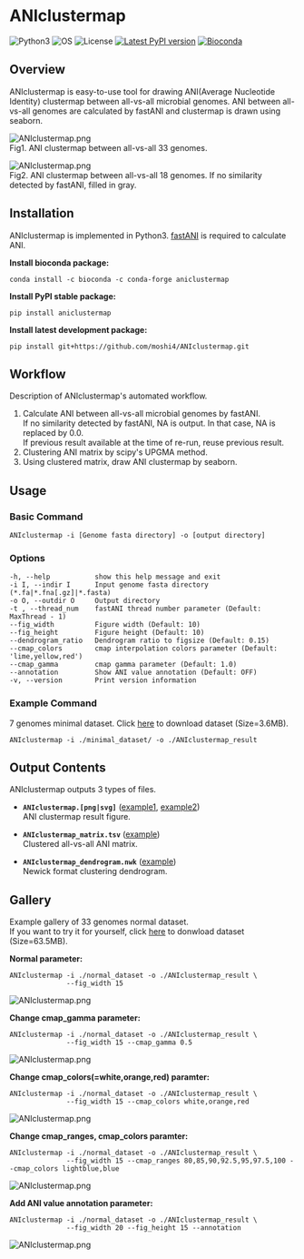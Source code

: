 # ANIclustermap

![Python3](https://img.shields.io/badge/Language-Python3-steelblue)
![OS](https://img.shields.io/badge/OS-Mac_|_Linux-steelblue)
![License](https://img.shields.io/badge/License-MIT-steelblue)
[![Latest PyPI version](https://img.shields.io/pypi/v/aniclustermap.svg)](https://pypi.python.org/pypi/aniclustermap)
[![Bioconda](https://img.shields.io/conda/vn/bioconda/aniclustermap.svg?color=green)](https://anaconda.org/bioconda/aniclustermap)  

## Overview

ANIclustermap is easy-to-use tool for drawing ANI(Average Nucleotide Identity) clustermap between all-vs-all microbial genomes.
ANI between all-vs-all genomes are calculated by fastANI and clustermap is drawn using seaborn.

![ANIclustermap.png](https://raw.githubusercontent.com/moshi4/ANIclustermap/main/images/normal_dataset/ANIclustermap.png)  
Fig1. ANI clustermap between all-vs-all 33 genomes.

![ANIclustermap.png](https://raw.githubusercontent.com/moshi4/ANIclustermap/main/images/small_dataset/ANIclustermap_annotation.png)  
Fig2. ANI clustermap between all-vs-all 18 genomes. If no similarity detected by fastANI, filled in gray.

## Installation

ANIclustermap is implemented in Python3. [fastANI](https://github.com/ParBLiSS/FastANI) is required to calculate ANI.

**Install bioconda package:**

    conda install -c bioconda -c conda-forge aniclustermap

**Install PyPI stable package:**

    pip install aniclustermap

**Install latest development package:**

    pip install git+https://github.com/moshi4/ANIclustermap.git

## Workflow

Description of ANIclustermap's automated workflow.

1. Calculate ANI between all-vs-all microbial genomes by fastANI.  
   If no similarity detected by fastANI, NA is output. In that case, NA is replaced by 0.0.  
   If previous result available at the time of re-run, reuse previous result.
2. Clustering ANI matrix by scipy's UPGMA method.  
3. Using clustered matrix, draw ANI clustermap by seaborn.  

## Usage

### Basic Command

    ANIclustermap -i [Genome fasta directory] -o [output directory]

### Options

    -h, --help           show this help message and exit
    -i I, --indir I      Input genome fasta directory (*.fa|*.fna[.gz]|*.fasta)
    -o O, --outdir O     Output directory
    -t , --thread_num    fastANI thread number parameter (Default: MaxThread - 1)
    --fig_width          Figure width (Default: 10)
    --fig_height         Figure height (Default: 10)
    --dendrogram_ratio   Dendrogram ratio to figsize (Default: 0.15)
    --cmap_colors        cmap interpolation colors parameter (Default: 'lime,yellow,red')
    --cmap_gamma         cmap gamma parameter (Default: 1.0)
    --annotation         Show ANI value annotation (Default: OFF)
    -v, --version        Print version information

### Example Command

7 genomes minimal dataset. Click [here](https://github.com/moshi4/ANIclustermap/wiki/dataset/minimal_dataset.zip) to download dataset (Size=3.6MB).

    ANIclustermap -i ./minimal_dataset/ -o ./ANIclustermap_result

## Output Contents

ANIclustermap outputs 3 types of files.

- **`ANIclustermap.[png|svg]`**  ([example1](https://github.com/moshi4/ANIclustermap/blob/main/example/output/05_normal_dataset/ANIclustermap.png), [example2](https://github.com/moshi4/ANIclustermap/blob/main/example/output/06_normal_dataset_annotation/ANIclustermap.png))  
  ANI clustermap result figure.

- **`ANIclustermap_matrix.tsv`** ([example](https://github.com/moshi4/ANIclustermap/blob/main/example/output/05_normal_dataset/ANIclustermap_matrix.tsv))  
  Clustered all-vs-all ANI matrix.

- **`ANIclustermap_dendrogram.nwk`** ([example](https://github.com/moshi4/ANIclustermap/blob/main/example/output/05_normal_dataset/ANIclustermap_dendrogram.nwk))  
  Newick format clustering dendrogram.

## Gallery

Example gallery of 33 genomes normal dataset.  
If you want to try it for yourself, click [here](https://github.com/moshi4/ANIclustermap/wiki/dataset/normal_dataset.zip) to donwload dataset (Size=63.5MB).

**Normal parameter:**

    ANIclustermap -i ./normal_dataset -o ./ANIclustermap_result \
                  --fig_width 15

![ANIclustermap.png](https://raw.githubusercontent.com/moshi4/ANIclustermap/main/images/gallery/01_ANIclustermap.png)  

**Change cmap_gamma parameter:**

    ANIclustermap -i ./normal_dataset -o ./ANIclustermap_result \ 
                  --fig_width 15 --cmap_gamma 0.5

![ANIclustermap.png](https://raw.githubusercontent.com/moshi4/ANIclustermap/main/images/gallery/02_ANIclustermap.png)  

**Change cmap_colors(=white,orange,red) paramter:**

    ANIclustermap -i ./normal_dataset -o ./ANIclustermap_result \ 
                  --fig_width 15 --cmap_colors white,orange,red

![ANIclustermap.png](https://raw.githubusercontent.com/moshi4/ANIclustermap/main/images/gallery/03_ANIclustermap.png)  

**Change cmap_ranges, cmap_colors paramter:**

    ANIclustermap -i ./normal_dataset -o ./ANIclustermap_result \ 
                  --fig_width 15 --cmap_ranges 80,85,90,92.5,95,97.5,100 --cmap_colors lightblue,blue

![ANIclustermap.png](https://raw.githubusercontent.com/moshi4/ANIclustermap/main/images/gallery/04_ANIclustermap.png)  

**Add ANI value annotation parameter:**

    ANIclustermap -i ./normal_dataset -o ./ANIclustermap_result \ 
                  --fig_width 20 --fig_height 15 --annotation

![ANIclustermap.png](https://raw.githubusercontent.com/moshi4/ANIclustermap/main/images/gallery/05_ANIclustermap.png)  
